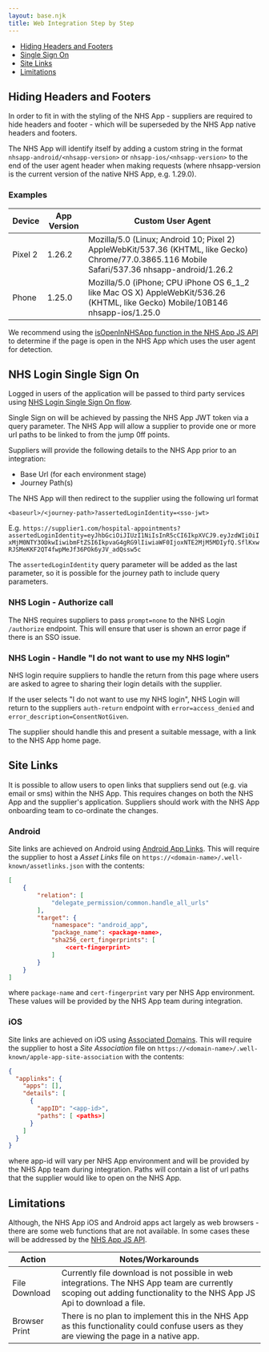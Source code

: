 ```yaml
---
layout: base.njk
title: Web Integration Step by Step
---
```


* [Hiding Headers and Footers](/nhsapp-developer-documentation/web-integration-step-by-step#headersandfooters)
* [Single Sign On](/nhsapp-developer-documentation/web-integration-step-by-step/#sso)
* [Site Links](/nhsapp-developer-documentation/web-integration-step-by-step/#sitelinks)
* [Limitations](/nhsapp-developer-documentation/web-integration-step-by-step/#limitations)

## Hiding Headers and Footers <a name="headersandfooters"></a>

In order to fit in with the styling of the NHS App - suppliers are required to hide headers and footer - which will be superseded by the NHS App native headers and footers.

The NHS App will identify itself by adding a custom string in the format `nhsapp-android/<nhsapp-version>` or `nhsapp-ios/<nhsapp-version>` to the end of the user agent header when making requests (where nhsapp-version is the current version of the native NHS App, e.g. 1.29.0).

### Examples

| Device  | App Version | Custom User Agent                                                                                                                               |
|---------|-------------|-------------------------------------------------------------------------------------------------------------------------------------------------|
| Pixel 2 | 1.26.2      | Mozilla/5.0 (Linux; Android 10; Pixel 2) AppleWebKit/537.36 (KHTML, like Gecko) Chrome/77.0.3865.116 Mobile Safari/537.36 nhsapp-android/1.26.2 |
| Phone   | 1.25.0      | Mozilla/5.0 (iPhone; CPU iPhone OS 6_1_2 like Mac OS X) AppleWebKit/536.26 (KHTML, like Gecko) Mobile/10B146 nhsapp-ios/1.25.0                  |

We recommend using the [isOpenInNHSApp function in the NHS App JS API](/nhsapp-developer-documentation/js-api-specification/#isOpenInNHSApp) to determine if the page is open in the NHS App which uses the user agent for detection.

## NHS Login Single Sign On <a name="sso"></a>

Logged in users of the application will be passed to third party services using [NHS Login Single Sign On flow](https://nhsconnect.github.io/nhslogin/single-sign-on/). 

Single Sign on will be achieved by passing the NHS App JWT token via a query parameter. The NHS App will allow a supplier to provide one or more url paths to be linked to from the jump 0ff points.

Suppliers will provide the following details to the NHS App prior to an integration:

* Base Url (for each environment stage)
* Journey Path(s) 

The NHS App will then redirect to the supplier using the following url format 

`<baseurl>/<journey-path>?assertedLoginIdentity=<sso-jwt>`


E.g. `https://supplier1.com/hospital-appointments?assertedLoginIdentity=eyJhbGciOiJIUzI1NiIsInR5cCI6IkpXVCJ9.eyJzdWIiOiIxMjM0NTY3ODkwIiwibmFtZSI6IkpvaG4gRG9lIiwiaWF0IjoxNTE2MjM5MDIyfQ.SflKxwRJSMeKKF2QT4fwpMeJf36POk6yJV_adQssw5c`

The `assertedLoginIdentity` query parameter will be added as the last parameter, so it is possible for the journey path to include query parameters.

### NHS Login - Authorize call
The NHS requires suppliers to pass `prompt=none` to the NHS Login `/authorize` endpoint. This will ensure that user is shown an error page if there is an SSO issue.

### NHS Login - Handle "I do not want to use my NHS login"
NHS login require suppliers to handle the return from this page where users are asked to agree to sharing their login details with the supplier.

If the user selects "I do not want to use my NHS login", NHS Login will return to the suppliers `auth-return` endpoint with `error=access_denied` and `error_description=ConsentNotGiven`.

The supplier should handle this and present a suitable message, with a link to the NHS App home page.

## Site Links <a name="sitelinks"></a>

It is possible to allow users to open links that suppliers send out (e.g. via email or sms) within the NHS App. This requires changes on both the NHS App and the supplier's application. Suppliers should work with the NHS App onboarding team to co-ordinate the changes.

### Android

Site links are achieved on Android using [Android App Links](https://developer.android.com/training/app-links/verify-site-associations). This will require the supplier to host a *Asset Links* file on `https://<domain-name>/.well-known/assetlinks.json` with the contents:

```json
[
    {
        "relation": [
            "delegate_permission/common.handle_all_urls"
        ],
        "target": {
            "namespace": "android_app",
            "package_name": <package-name>,
            "sha256_cert_fingerprints": [
                <cert-fingerprint>
            ]
        }
    }
]
```

where `package-name` and `cert-fingerprint` vary per NHS App environment. These values will be provided by the NHS App team during integration.

### iOS

Site links are achieved on iOS using [Associated Domains](https://developer.apple.com/documentation/safariservices/supporting_associated_domains). This will require the supplier to host a *Site Association* file on `https://<domain-name>/.well-known/apple-app-site-association` with the contents:

```json
{
  "applinks": {
    "apps": [],
    "details": [
      {
        "appID": "<app-id>",
        "paths": [ <paths>]
      }
    ]
  }
}
```

where app-id will vary per NHS App environment and will be provided by the NHS App team during integration. Paths will contain a list of url paths that the supplier would like to open on the NHS App.

## Limitations <a name="limitations"></a>

Although, the NHS App iOS and Android apps act largely as web browsers - there are some web functions that are not available. In some cases these will be addressed by the [NHS App JS API](/nhsapp-developer-documentation/js-api-specification).

| Action             | Notes/Workarounds |
|--------------------|-------------------|
| File Download      | Currently file download is not possible in web integrations. The NHS App team are currently scoping out adding functionality to the NHS App JS Api to download a file.|
| Browser Print      | There is no plan to implement this in the NHS App as this functionality could confuse users as they are viewing the page in a native app.|
